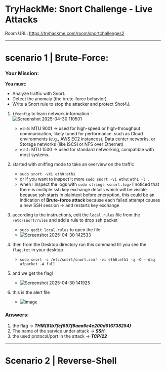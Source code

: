 # TryHackMe: Snort Challenge - Live Attacks

Room URL: https://tryhackme.com/room/snortchallenges2

---
# scenario 1 | Brute-Force:

### Your Mission:
**You must:**
- Analyze traffic with Snort.
- Detect the anomaly (the brute-force behavior).
- Write a Snort rule to stop the attacker and protect Shot4J.


1. `ifconfig` to learn network information
   -![Screenshot 2025-04-30 110501](https://github.com/user-attachments/assets/03d0cb09-1514-4343-8552-74b9374e345c)
   - `eth0`: MTU 9001 → used for high-speed or high-throughput communication, likely tuned for performance. such as Cloud environments (e.g., AWS EC2 instances), Data center networks, or Storage networks (like iSCSI or NFS over Ethernet)
   - `eth1`: MTU 1500 → used for standard networking, compatible with most systems.

2. started with sniffing mode to take an overview on the traffic  
    - `sudo snort -vXi eth0:eth1`
    - or if you want to inspect it more `sudo snort -vi eth0:eth1 -l .`
    - when I inspect the logs with `sudo strings <snort.log>` I noticed that there is multiple ssh key exchange details which will be visible because ssh starts in plaintext before encryption, this could be an indication of **Brute-force attack** because each failed attempt causes a new SSH session -> and restarts key exchange
3. according to the instructions, edit the `local.rules` file from the `/etc/snort/rules` and add a rule to drop ssh packet
   - `sudo gedit local.rules` to open the file
   - ![Screenshot 2025-04-30 142533](https://github.com/user-attachments/assets/94bb16a8-0d1d-415b-94dc-bb6ec2ea01d4)

4. then from the Desktop directory run this command till you see the `flag.txt` in your desktop
    - `sudo snort -c /etc/snort/snort.conf -vi eth0:eth1 -q -Q --daq afpacket -A full`
    
5. and we get the flag!
   - ![Screenshot 2025-04-30 141925](https://github.com/user-attachments/assets/dba98a7a-bece-4199-9607-287b85c714cf)

6. this is the alert file
   - ![image](https://github.com/user-attachments/assets/9c2caf3a-123c-4d08-a6a6-befdba93af14)

### Answers:

1. the flag -> ***THM{81b7fef657f8aaa6e4e200d616738254}***
2. The name of the service under attack -> ***SSH***
3. the used protocol/port in the attack -> ***TCP/22***


--- 
# Scenario 2 | Reverse-Shell
